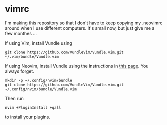 # vimrc

I'm making this repository so that I don't have to keep copying my .neovimrc
around when I use different computers. It's small now, but just give me a few
monthes ...

If using Vim, install Vundle using
```{sh}
git clone https://github.com/VundleVim/Vundle.vim.git ~/.vim/bundle/Vundle.vim
```

If using Neovim, install Vundle using the instructions in [this
page](https://www.circuidipity.com/neovim/). You always forget.
```{sh}
mkdir -p ~/.config/nvim/bundle
git clone https://github.com/VundleVim/Vundle.vim.git ~/.config/nvim/bundle/Vundle.vim
```

Then run

```{sh}
nvim +PluginInstall +qall
```

to install your plugins.
